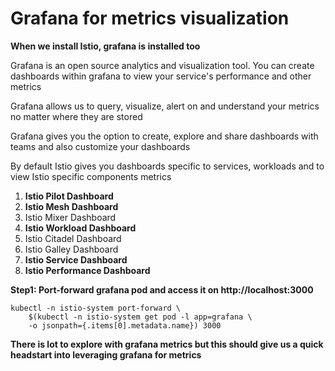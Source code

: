 # Grafana for metrics visualization
**When we install Istio, grafana is installed too**

Grafana is an open source analytics and visualization tool. You can create dashboards within grafana to view your service's performance and other metrics

Grafana allows us to query, visualize, alert on and understand your metrics no matter where they are stored

Grafana gives you the option to create, explore and share dashboards with teams and also customize your dashboards

By default Istio gives you dashboards specific to services, workloads and to view Istio specific components metrics
1. **Istio Pilot Dashboard**
2. **Istio Mesh Dashboard**
3. Istio Mixer Dashboard
4. **Istio Workload Dashboard**
5. Istio Citadel Dashboard
6. Istio Galley Dashboard
7. **Istio Service Dashboard**
8. **Istio Performance Dashboard**

**Step1: Port-forward grafana pod and access it on http://localhost:3000**
```
kubectl -n istio-system port-forward \
    $(kubectl -n istio-system get pod -l app=grafana \
    -o jsonpath={.items[0].metadata.name}) 3000
```

**There is lot to explore with grafana metrics but this should give us a quick headstart into leveraging grafana for metrics**
